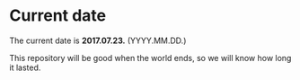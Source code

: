 # Current date

The current date is **2017.07.23.** (YYYY.MM.DD.)

This repository will be good when the world ends, so we will know how long it lasted.